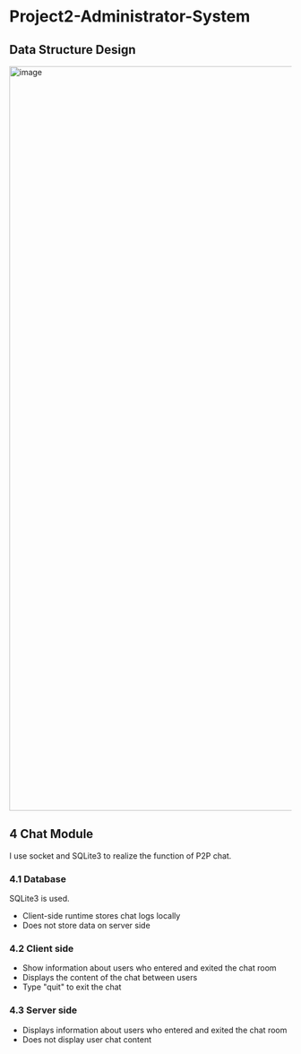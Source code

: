 # Project2-Administrator-System
## Data Structure Design
<img width="1329" alt="image" src="https://user-images.githubusercontent.com/78338843/153800542-2ec4ce35-890c-44d6-a667-30b5b4bb8e29.png">  

## 4 Chat Module
I use socket and SQLite3 to realize the function of P2P chat.  
### 4.1 Database
SQLite3 is used.
- Client-side runtime stores chat logs locally  
- Does not store data on server side  
### 4.2 Client side
- Show information about users who entered and exited the chat room  
- Displays the content of the chat between users  
- Type "quit" to exit the chat  
### 4.3 Server side
- Displays information about users who entered and exited the chat room  
- Does not display user chat content  

